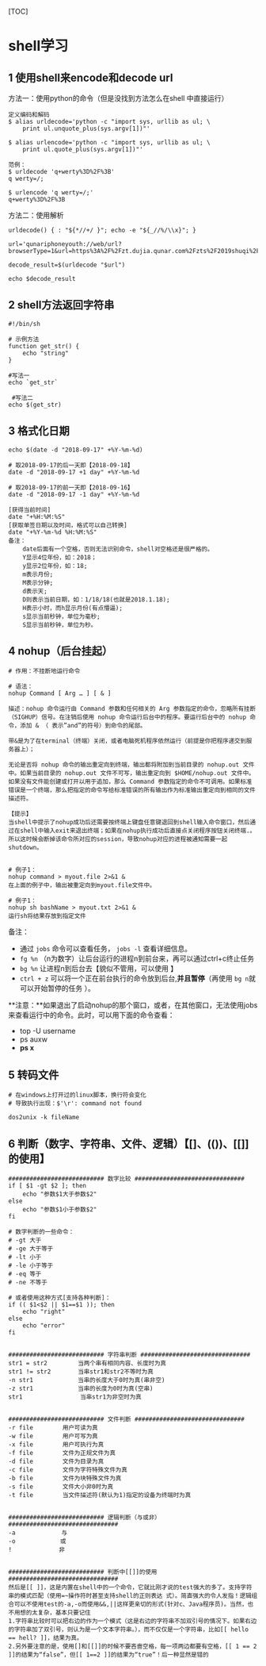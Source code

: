 [TOC]

# shell学习

## 1 使用shell来encode和decode url

方法一：使用python的命令（但是没找到方法怎么在shell 中直接运行）

```shell
定义编码和解码
$ alias urldecode='python -c "import sys, urllib as ul; \
    print ul.unquote_plus(sys.argv[1])"'

$ alias urlencode='python -c "import sys, urllib as ul; \
    print ul.quote_plus(sys.argv[1])"'

范例：
$ urldecode 'q+werty%3D%2F%3B'
q werty=/;

$ urlencode 'q werty=/;'
q+werty%3D%2F%3B
```

方法二：使用解析

```shell
urldecode() { : "${*//+/ }"; echo -e "${_//%/\\x}"; }

url='qunariphoneyouth://web/url?browserType=1&url=https%3A%2F%2Fzt.dujia.qunar.com%2Fzts%2F2019shuqi%2Ftouch.php%3Fin_track%3Dpush_vacation_sqdc%26et%3Dpush_vacation_sqdc%26bd_source%3Dpush_020021781'

decode_result=$(urldecode "$url")

echo $decode_result
```

## 2 shell方法返回字符串

```shell
#!/bin/sh

# 示例方法
function get_str() {
	echo "string"
}

#写法一
echo `get_str` 

 #写法二
echo $(get_str)
```

## 3 格式化日期

```shell
echo $(date -d "2018-09-17" +%Y-%m-%d)

# 取2018-09-17的后一天即【2018-09-18】
date -d "2018-09-17 +1 day" +%Y-%m-%d

# 取2018-09-17的前一天即【2018-09-16】
date -d "2018-09-17 -1 day" +%Y-%m-%d

[获得当前时间]
date "+%H:%M:%S"
[获取单签日期以及时间，格式可以自己转换]
date "+%Y-%m-%d %H:%M:%S"
备注：
    date后面有一个空格，否则无法识别命令，shell对空格还是很严格的。
    Y显示4位年份，如：2018；
    y显示2位年份，如：18;
    m表示月份;
    M表示分钟;
    d表示天;
    D则表示当前日期，如：1/18/18(也就是2018.1.18);
    H表示小时，而h显示月份(有点懵逼);
    s显示当前秒钟，单位为毫秒;
    S显示当前秒钟，单位为秒。
```

## 4 nohup（后台挂起）

```shell
# 作用：不挂断地运行命令

# 语法：
nohup Command [ Arg … ] [ & ]

描述：nohup 命令运行由 Command 参数和任何相关的 Arg 参数指定的命令，忽略所有挂断（SIGHUP）信号。在注销后使用 nohup 命令运行后台中的程序。要运行后台中的 nohup 命令，添加 & （ 表示”and”的符号）到命令的尾部。

带&是为了在terminal（终端）关闭，或者电脑死机程序依然运行（前提是你把程序递交到服务器上）；

无论是否将 nohup 命令的输出重定向到终端，输出都将附加到当前目录的 nohup.out 文件中。如果当前目录的 nohup.out 文件不可写，输出重定向到 $HOME/nohup.out 文件中。如果没有文件能创建或打开以用于追加，那么 Command 参数指定的命令不可调用。如果标准错误是一个终端，那么把指定的命令写给标准错误的所有输出作为标准输出重定向到相同的文件描述符。

【提示】
当shell中提示了nohup成功后还需要按终端上键盘任意键退回到shell输入命令窗口，然后通过在shell中输入exit来退出终端；如果在nohup执行成功后直接点关闭程序按钮关闭终端.。所以这时候会断掉该命令所对应的session，导致nohup对应的进程被通知需要一起shutdown。


# 例子1：
nohup command > myout.file 2>&1 &
在上面的例子中，输出被重定向到myout.file文件中。

# 例子1：
nohup sh bashName > myout.txt 2>&1 &
运行sh将结果存放到指定文件
```

备注：

- 通过 `jobs` 命令可以查看任务， `jobs -l` 查看详细信息。
- `fg %n` （n为数字）让后台运行的进程n到前台来，再可以通过ctrl+c终止任务
- `bg %n` 让进程n到后台去【貌似不管用，可以使用 】
-  `ctrl + z` 可以将一个正在前台执行的命令放到后台,**并且暂停**（再使用 `bg n`就可以开始暂停的任务 ）。



**注意：**如果退出了启动nohup的那个窗口，或者，在其他窗口，无法使用jobs来查看运行中的命令。此时，可以用下面的命令查看：

- top -U username
- ps auxw
- **ps x**

## 5 转码文件

```shell
# 在windows上打开过的linux脚本，换行符会变化
# 导致执行出现：$'\r': command not found

dos2unix -k fileName
```

## 6 判断（数字、字符串、文件、逻辑）【[]、(())、[[]]的使用】

```shell
########################### 数字比较 ###############################
if [ $1 -gt $2 ]; then
	echo "参数$1大于参数$2"
else 
	echo "参数$1小于参数$2"
fi

# 数字判断的一些命令：
# -gt 大于
# -ge 大于等于
# -lt 小于
# -le 小于等于
# -eq 等于
# -ne 不等于

# 或者使用这种方式[支持各种判断]：
if (( $1<$2 || $1==$1 )); then
	echo "right"
else
	echo "error"
fi


########################### 字符串判断 ###############################
str1 = str2　　　　  当两个串有相同内容、长度时为真 
str1 != str2　　　　 当串str1和str2不等时为真 
-n str1　　　　　　　 当串的长度大于0时为真(串非空) 
-z str1　　　　　　　 当串的长度为0时为真(空串) 
str1　　　　　　　　   当串str1为非空时为真


########################### 文件判断 ###############################
-r file　　　　　用户可读为真 
-w file　　　　　用户可写为真 
-x file　　　　　用户可执行为真 
-f file　　　　　文件为正规文件为真 
-d file　　　　　文件为目录为真 
-c file　　　　　文件为字符特殊文件为真 
-b file　　　　　文件为块特殊文件为真 
-s file　　　　　文件大小非0时为真 
-t file　　　　　当文件描述符(默认为1)指定的设备为终端时为真


########################### 逻辑判断（与或非） ###############################
-a 　 　　　　　 与 
-o　　　　　　　 或 
!　　　　　　　　非


########################### 判断中[[]]的使用 ###############################
然后是[[ ]]，这是内置在shell中的一个命令，它就比刚才说的test强大的多了。支持字符串的模式匹配（使用=~操作符时甚至支持shell的正则表达 式）。简直强大的令人发指！逻辑组合可以不使用test的-a,-o而使用&&,||这样更亲切的形式(针对c、Java程序员)。当然，也不用想的太复杂，基本只要记住
1.字符串比较时可以把右边的作为一个模式（这是右边的字符串不加双引号的情况下。如果右边的字符串加了双引号，则认为是一个文本字符串。），而不仅仅是一个字符串，比如[[ hello == hell? ]]，结果为真。
2.另外要注意的是，使用[]和[[]]的时候不要吝啬空格，每一项两边都要有空格，[[ 1 == 2 ]]的结果为“false”，但[[ 1==2 ]]的结果为“true”！后一种显然是错的
```

